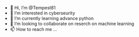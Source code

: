 - 👋 Hi, I’m @Tempest81
- 👀 I’m interested in cyberseurity
- 🌱 I’m currently learning advance python
- 💞️ I’m looking to collaborate on reserch on machine learning
- 📫 How to reach me ...

<!---
Tempest81/Tempest81 is a ✨ special ✨ repository because its `README.md` (this file) appears on your GitHub profile.
You can click the Preview link to take a look at your changes.
--->
